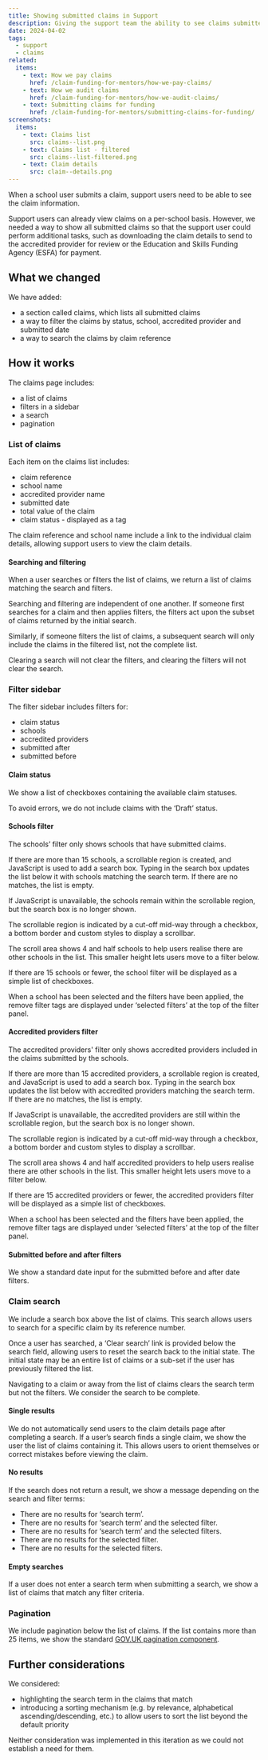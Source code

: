 ```yaml
---
title: Showing submitted claims in Support
description: Giving the support team the ability to see claims submitted by schools
date: 2024-04-02
tags:
  - support
  - claims
related:
  items:
    - text: How we pay claims
      href: /claim-funding-for-mentors/how-we-pay-claims/
    - text: How we audit claims
      href: /claim-funding-for-mentors/how-we-audit-claims/
    - text: Submitting claims for funding
      href: /claim-funding-for-mentors/submitting-claims-for-funding/
screenshots:
  items:
    - text: Claims list
      src: claims--list.png
    - text: Claims list - filtered
      src: claims--list-filtered.png
    - text: Claim details
      src: claim--details.png
---
```


When a school user submits a claim, support users need to be able to see the claim information.

Support users can already view claims on a per-school basis. However, we needed a way to show all submitted claims so that the support user could perform additional tasks, such as downloading the claim details to send to the accredited provider for review or the Education and Skills Funding Agency (ESFA) for payment.

## What we changed

We have added:

- a section called claims, which lists all submitted claims
- a way to filter the claims by status, school, accredited provider and submitted date
- a way to search the claims by claim reference

## How it works

The claims page includes:

- a list of claims
- filters in a sidebar
- a search
- pagination

### List of claims

Each item on the claims list includes:

- claim reference
- school name
- accredited provider name
- submitted date
- total value of the claim
- claim status - displayed as a tag

The claim reference and school name include a link to the individual claim details, allowing support users to view the claim details.

#### Searching and filtering

When a user searches or filters the list of claims, we return a list of claims matching the search and filters.

Searching and filtering are independent of one another. If someone first searches for a claim and then applies filters, the filters act upon the subset of claims returned by the initial search.

Similarly, if someone filters the list of claims, a subsequent search will only include the claims in the filtered list, not the complete list.

Clearing a search will not clear the filters, and clearing the filters will not clear the search.

### Filter sidebar

The filter sidebar includes filters for:

- claim status
- schools
- accredited providers
- submitted after
- submitted before

#### Claim status

We show a list of checkboxes containing the available claim statuses.

To avoid errors, we do not include claims with the ‘Draft’ status.

#### Schools filter

The schools’ filter only shows schools that have submitted claims.

If there are more than 15 schools, a scrollable region is created, and JavaScript is used to add a search box. Typing in the search box updates the list below it with schools matching the search term. If there are no matches, the list is empty.

If JavaScript is unavailable, the schools remain within the scrollable region, but the search box is no longer shown.

The scrollable region is indicated by a cut-off mid-way through a checkbox, a bottom border and custom styles to display a scrollbar.

The scroll area shows 4 and half schools to help users realise there are other schools in the list. This smaller height lets users move to a filter below.

If there are 15 schools or fewer, the school filter will be displayed as a simple list of checkboxes.

When a school has been selected and the filters have been applied, the remove filter tags are displayed under ‘selected filters’ at the top of the filter panel.

#### Accredited providers filter

The accredited providers' filter only shows accredited providers included in the claims submitted by the schools.

If there are more than 15 accredited providers, a scrollable region is created, and JavaScript is used to add a search box. Typing in the search box updates the list below with accredited providers matching the search term. If there are no matches, the list is empty.

If JavaScript is unavailable, the accredited providers are still within the scrollable region, but the search box is no longer shown.

The scrollable region is indicated by a cut-off mid-way through a checkbox, a bottom border and custom styles to display a scrollbar.

The scroll area shows 4 and half accredited providers to help users realise there are other schools in the list. This smaller height lets users move to a filter below.

If there are 15 accredited providers or fewer, the accredited providers filter will be displayed as a simple list of checkboxes.

When a school has been selected and the filters have been applied, the remove filter tags are displayed under ‘selected filters’ at the top of the filter panel.

#### Submitted before and after filters

We show a standard date input for the submitted before and after date filters.

### Claim search

We include a search box above the list of claims. This search allows users to search for a specific claim by its reference number.

Once a user has searched, a ‘Clear search’ link is provided below the search field, allowing users to reset the search back to the initial state. The initial state may be an entire list of claims or a sub-set if the user has previously filtered the list.

Navigating to a claim or away from the list of claims clears the search term but not the filters. We consider the search to be complete.

#### Single results

We do not automatically send users to the claim details page after completing a search. If a user’s search finds a single claim, we show the user the list of claims containing it. This allows users to orient themselves or correct mistakes before viewing the claim.

#### No results

If the search does not return a result, we show a message depending on the search and filter terms:

- There are no results for ‘search term’.
- There are no results for ‘search term’ and the selected filter.
- There are no results for ‘search term’ and the selected filters.
- There are no results for the selected filter.
- There are no results for the selected filters.

#### Empty searches

If a user does not enter a search term when submitting a search, we show a list of claims that match any filter criteria.

### Pagination

We include pagination below the list of claims. If the list contains more than 25 items, we show the standard [GOV.UK pagination component](https://design-system.service.gov.uk/components/pagination/).

## Further considerations

We considered:

- highlighting the search term in the claims that match
- introducing a sorting mechanism (e.g. by relevance, alphabetical ascending/descending, etc.) to allow users to sort the list beyond the default priority

Neither consideration was implemented in this iteration as we could not establish a need for them.
